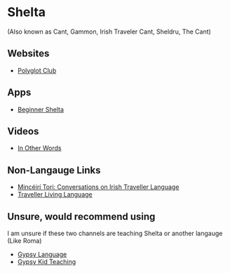 # Shelta
(Also known as Cant, Gammon, Irish Traveler Cant, Sheldru, The Cant)

## Websites
- [Polyglot Club](https://polyglotclub.com/wiki/Language/Shelta)

## Apps
- [Beginner Shelta](https://play.google.com/store/apps/details?id=com.shex.beginnershelta&hl=en_US&gl=US)

## Videos
- [In Other Words](https://youtu.be/WxkkOSvg_Ys)

## Non-Langauge Links
- [Mincéirí Tori: Conversations on Irish Traveller Language](https://youtu.be/7-kXhy-O1dU)
- [Traveller Living Language](https://youtu.be/J6YdRd-mBtU)

## Unsure, would recommend using
I am unsure if these two channels are teaching Shelta or another langauge (Like Roma)
- [Gypsy Language](https://www.youtube.com/channel/UCfjsFEilt-WmZrZpCP7R06A)
- [Gypsy Kid Teaching](https://youtube.com/channel/UCF7fERpWo175U7zipZaIFAg)
